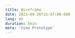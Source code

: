 ```yaml
---
title: Wireframa
date: 2023-09-26T15:47:00.000
lang: en
duration: 5min
meta: 'View Prototype'
---
```


<Wireframa />
